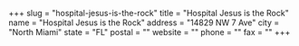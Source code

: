 +++
slug = "hospital-jesus-is-the-rock"
title = "Hospital Jesus is the Rock"
name = "Hospital Jesus is the Rock"
address = "14829 NW 7 Ave"
city = "North Miami"
state = "FL"
postal = ""
website = ""
phone = ""
fax = ""
+++
